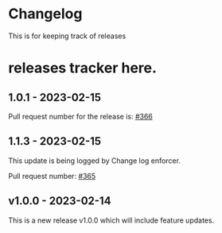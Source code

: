 # Changelog

This is for keeping track of releases

# releases tracker here.

## 1.0.1 - 2023-02-15

Pull request number for the release is: [#366](https://github.com/jge162/Action-workflows/pull/366)

## 1.1.3 - 2023-02-15

This update is being logged by Change log enforcer.

Pull request number: [#365](https://github.com/jge162/Action-workflows/pull/365)

## v1.0.0 - 2023-02-14

This is a new release v1.0.0 which will include feature updates.
